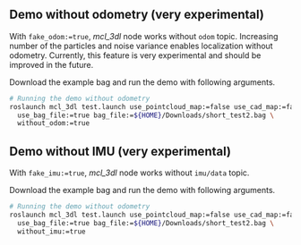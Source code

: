 ## Demo without odometry (very experimental)

With `fake_odom:=true`, *mcl_3dl* node works without `odom` topic.
Increasing number of the particles and noise variance enables localization without odometry.
Currently, this feature is very experimental and should be improved in the future.

Download the example bag and run the demo with following arguments.

```.sh
# Running the demo without odometry
roslaunch mcl_3dl test.launch use_pointcloud_map:=false use_cad_map:=false \
  use_bag_file:=true bag_file:=${HOME}/Downloads/short_test2.bag \
  without_odom:=true
```

## Demo without IMU (very experimental)

With `fake_imu:=true`, *mcl_3dl* node works without `imu/data` topic.

Download the example bag and run the demo with following arguments.

```.sh
# Running the demo without odometry
roslaunch mcl_3dl test.launch use_pointcloud_map:=false use_cad_map:=false \
  use_bag_file:=true bag_file:=${HOME}/Downloads/short_test2.bag \
  without_imu:=true
```
